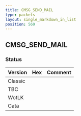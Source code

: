 ```yaml
---
title: CMSG_SEND_MAIL
type: packets
layout: single_markdown_in_list
position: 569
---
```


## CMSG_SEND_MAIL

### Status

Version | Hex | Comment
---------- | ---------- | ---------- 
Classic |  |  
TBC |  |  
WotLK |  |  
Cata |  |  
